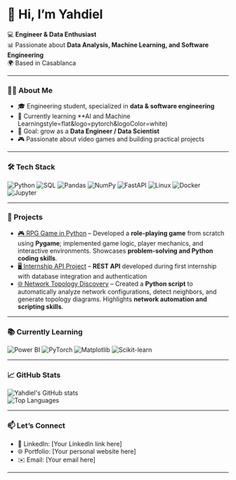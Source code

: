 # 👋 Hi, I’m Yahdiel  

💻 **Engineer & Data Enthusiast**  
📊 Passionate about **Data Analysis, Machine Learning, and Software Engineering**  
🌍 Based in Casablanca  

---

### 👨‍💻 About Me
- 🎓 Engineering student, specialized in **data & software engineering**  
- 🌱 Currently learning **AI and Machine Learningstyle=flat&logo=pytorch&logoColor=white)  
- 🎯 Goal: grow as a **Data Engineer / Data Scientist**  
- 🎮 Passionate about video games and building practical projects  

---

### 🛠️ Tech Stack
![Python](https://img.shields.io/badge/Python-3776AB?style=for-the-badge&logo=python&logoColor=white)
![SQL](https://img.shields.io/badge/SQL-4479A1?style=for-the-badge&logo=mysql&logoColor=white)
![Pandas](https://img.shields.io/badge/Pandas-150458?style=for-the-badge&logo=pandas&logoColor=white)
![NumPy](https://img.shields.io/badge/NumPy-013243?style=for-the-badge&logo=numpy&logoColor=white)
![FastAPI](https://img.shields.io/badge/FastAPI-Pro-green?style=for-the-badge&logo=fastapi&logoColor=white)
![Linux](https://img.shields.io/badge/Linux-FCC624?style=for-the-badge&logo=linux&logoColor=black)
![Docker](https://img.shields.io/badge/Docker-2496ED?style=for-the-badge&logo=docker&logoColor=white)
![Jupyter](https://img.shields.io/badge/Jupyter-F37626?style=for-the-badge&logo=jupyter&logoColor=white)

---

### 🚀 Projects
- [🎮 RPG Game in Python](https://github.com/Yahdiel-Engineer/mon-rpg) – Developed a **role-playing game** from scratch using **Pygame**; implemented game logic, player mechanics, and interactive environments. Showcases **problem-solving and Python coding skills**.  
- [🖥️ Internship API Project](https://github.com/Yahdiel-Engineer/net-discovery) – **REST API** developed during first internship with database integration and authentication 
- [🌐 Network Topology Discovery](https://github.com/Yahdiel-Engineer/net-discovery) – Created a **Python script** to automatically analyze network configurations, detect neighbors, and generate topology diagrams. Highlights **network automation and scripting skills**.  

---

### 📚 Currently Learning
![Power BI](https://img.shields.io/badge/Power%20BI-Data-blue?style=for-the-badge&logo=power-bi&logoColor=white)
![PyTorch](https://img.shields.io/badge/PyTorch-Learning-orange?style=for-the-badge&logo=pytorch&logoColor=white)
![Matplotlib](https://img.shields.io/badge/Matplotlib-11557c?style=for-the-badge&logo=plotly&logoColor=white)
![Scikit-learn](https://img.shields.io/badge/ScikitLearn-F7931E?style=for-the-badge&logo=scikitlearn&logoColor=white)
 

---

### 📈 GitHub Stats
![Yahdiel's GitHub stats](https://github-readme-stats.vercel.app/api?username=Yahdiel-Engineer&show_icons=true&theme=radical)  
![Top Languages](https://github-readme-stats.vercel.app/api/top-langs/?username=Yahdiel-Engineer&layout=compact&theme=radical)  

---

### 📫 Let’s Connect
- 💼 LinkedIn: [Your LinkedIn link here]  
- 🌐 Portfolio: [Your personal website here]  
- ✉️ Email: [Your email here]  

---

<!-- Notes:
- Replace "EngineerYahdiel" with your actual GitHub username if needed.
- Update LinkedIn, Portfolio, and Email links with your real info.
- Add or remove projects depending on what you want to showcase.
- The "Currently Learning" section highlights your growth and active learning path.
-->
